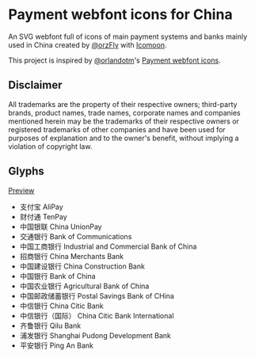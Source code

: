 Payment webfont icons for China
===============================

An SVG webfont full of icons of main payment systems and banks mainly used in China created by [@orzFly](http://github.com/orzFly) with [Icomoon](http://icomoon.io).

This project is inspired by [@orlandotm](http://twitter.com/orlandotm)'s [Payment webfont icons](https://github.com/orlandotm/payment-webfont).

Disclaimer
----------

All trademarks are the property of their respective owners; third-party brands, product names, trade names, corporate names and companies mentioned herein may be the trademarks of their respective owners or registered trademarks of other companies and have been used for purposes of explanation and to the owner's benefit, without implying a violation of copyright law.

Glyphs
------

[Preview](https://orzfly.github.io/payment-webfont-cn/demo.html)

* 支付宝 AliPay
* 财付通 TenPay
* 中国银联 China UnionPay
* 交通银行 Bank of Communications
* 中国工商银行 Industrial and Commercial Bank of China
* 招商银行 China Merchants Bank
* 中国建设银行 China Construction Bank
* 中国银行 Bank of China
* 中国农业银行 Agricultural Bank of China
* 中国邮政储蓄银行 Postal Savings Bank of CHina
* 中信银行 China Citic Bank
* 中信银行（国际） China Citic Bank International
* 齐鲁银行 Qilu Bank
* 浦发银行 Shanghai Pudong Development Bank
* 平安银行 Ping An Bank
